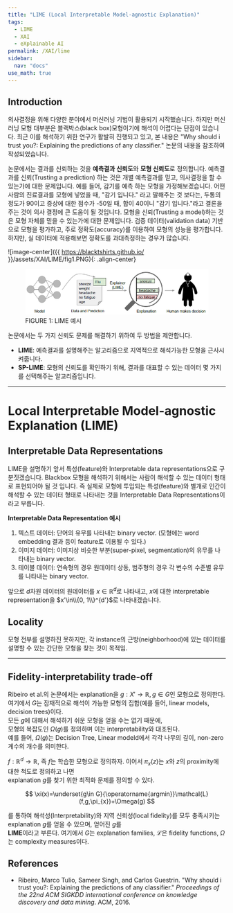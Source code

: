 ```yaml
---
title: "LIME (Local Interpretable Model-agnostic Explanation)"
tags:
  - LIME
  - XAI
  - eXplainable AI
permalink: /XAI/lime
sidebar:
  nav: "docs"
use_math: true 
---
```


## Introduction
의사결정을 위해 다양한 분야에서 머신러닝 기법이 활용되기 시작했습니다.  하지만 머신러닝 모형 대부분은 블랙박스(black box)모형이기에 해석이 어렵다는 단점이 있습니다. 최근 이를 해석하기 위한 연구가 활발히 진행되고 있고, 본 내용은  "Why should i trust you?: Explaining the predictions of any classifier." 논문의 내용을 참조하여 작성되었습니다.

논문에서는 결과를 신뢰하는 것을  **예측결과 신뢰도**와 **모형 신뢰도**로 정의합니다. 예측결과를 신뢰(Trusting a prediction) 하는 것은 개별 예측결과를 믿고, 의사결정을 할 수 있는가에 대한 문제입니다. 예를 들어, 감기를 예측 하는 모형을 가정해보겠습니다. 어떤 사람의 진료결과를 모형에 넣었을 때, "감기 입니다." 라고 말해주는 것 보다는, 두통의 정도가 90이고 증상에 대한 점수가 -50일 때, 합이 40이니 "감기 입니다."라고 결론을 주는 것이 의사 결정에 큰 도움이 될 것입니다. 모형을 신뢰(Trusting a model)하는 것은  모형 자체를 믿을 수 있는가에 대한 문제입니다. 검증 데이터(validation data) 기반으로 모형을 평가하고, 주로 정확도(accuracy)를 이용하여 모형의 성능을 평가합니다. 하지만, 실 데이터에 적용해보면 정확도를 과대측정하는 경우가 많습니다.

![image-center]({{ https://blacktshirts.github.io/ }}/assets/XAI/LIME/fig1.PNG){: .align-center}
<figure class="half">
    <a href="/assets/XAI/LIME/fig1.PNG"><img src="/assets/images/LIME_fig1.PNG"></a>
    <figcaption> FIGURE 1: LIME 예시</figcaption>
</figure>

논문에서는 두 가지 신뢰도 문제를 해결하기 위하여 두 방법을 제안합니다.

* **LIME**: 예측결과를 설명해주는 알고리즘으로 지역적으로 해석가능한 모형을 근사시켜줍니다. 
* **SP-LIME**: 모형의 신뢰도를 확인하기 위해, 결과를 대표할 수 있는 데이터 몇 가지를 선택해주는 알고리즘입니다.

---
# Local Interpretable Model-agnostic Explanation (LIME)

## Interpretable Data Representations
LIME을 설명하기 앞서 특성(feature)와 Interpretable data representations으로 구분짓겠습니다. Blackbox 모형을 해석하기 위해서는 사람이 해석할 수 있는 데이터 형태로 표현되어야 될 것 입니다. 즉 실제로 모형에 투입되는 특성(feature)와 별개로 인간이 해석할 수 있는 데이터 형태로 나타내는 것을 Interpretable Data Representations이라고 부릅니다.

**Interpretable Data Representation 예시**
1. 텍스트 데이터: 단어의 유무를 나타내는 binary vector. (모형에는 word embedding 결과 등이 feature로 이용될 수 있다.) 
2. 이미지 데이터: 이미지상 비슷한 부분(super-pixel, segmentation)의 유무를 나타내는 binary vector.
3. 테이블 데이터: 연속형의 경우 원데이터 상동, 범주형의 경우 각 변수의 수준별 유무를 나타내는 binary vector.

앞으로 $d$차원 데이터의 원데이터를 $x\in\mathbb{R}^{d}$로 나타내고, $x$에 대한 interpretable representation을 $x'\in\\{0, 1\\}^{d'}$로 나타내겠습니다.
## Locality  
모형 전부를 설명하진 못하지만, 각 instance의 근방(neighborhood)에 있는 데이터를 설명할 수 있는 간단한 모형을 찾는 것이 목적임.  
  
---
  
## Fidelity-interpretability trade-off  
Ribeiro et al.의 논문에서는 explanation을 $g:X'\rightarrow \mathbb{R}, g\in G$인 모형으로 정의한다.  
여기에서 $G$는 잠재적으로 해석이 가능한 모형의 집합(예를 들어, linear models, decision trees)이다.  
모든 $g$에 대해서 해석하기 쉬운 모형을 얻을 수는 없기 때문에,  
모형의 복잡도인 $\Omega(g)$를 정의하며 이는 interpretability와 대조된다.  
예를 들어, $\Omega(g)$는 Decision Tree, Linear modeld에서 각각 나무의 깊이, non-zero 계수의 개수를 의미한다.  
  
$f: \mathbb{R}^{d}\rightarrow\mathbb{R}$, 즉 $f$는 학습한 모형으로 정의하자. 이어서 $\pi_{x}(z)$는 $x$와 $z$의 proximity에 대한 척도로 정의하고 나면  
explanation $g$를 찾기 위한 최적화 문제를 정의할 수 있다.  
  
$$  
\xi(x)=\underset{g\in G}{\operatorname{argmin}}\mathcal{L}(f,g,\pi_{x})+\Omega(g)  
$$  
  
를 통하여 해석성(Interpretability)와 지역 신뢰성(local fidelity)를 모두 충족시키는 explanation $g$를 얻을 수 있으며, 얻어진 $g$를  
**LIME**이라고 부른다. 여기에서 $G$는 explanation families, $\mathcal{L}$은 fidelity functions, $\Omega$는 complexity measures이다.

## References
* Ribeiro, Marco Tulio, Sameer Singh, and Carlos Guestrin. "Why should i trust you?: Explaining the predictions of any classifier." _Proceedings of the 22nd ACM SIGKDD international conference on knowledge discovery and data mining_. ACM, 2016.
